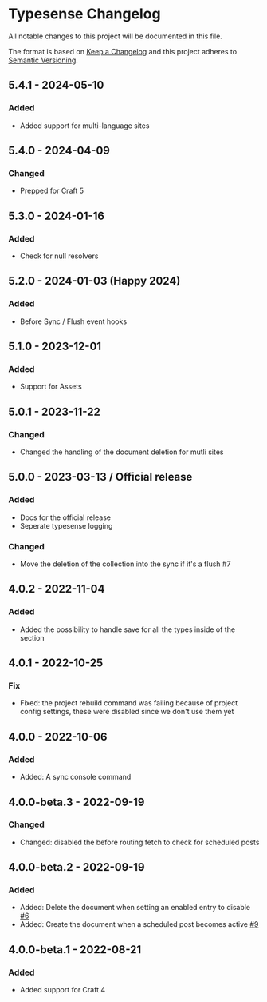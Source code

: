 # Typesense Changelog

All notable changes to this project will be documented in this file.

The format is based on [Keep a Changelog](http://keepachangelog.com/) and this project adheres to [Semantic Versioning](http://semver.org/).

## 5.4.1 - 2024-05-10

### Added
- Added support for multi-language sites

## 5.4.0 - 2024-04-09

### Changed
- Prepped for Craft 5

## 5.3.0 - 2024-01-16

### Added
-   Check for null resolvers

## 5.2.0 - 2024-01-03 (Happy 2024)

### Added
-   Before Sync / Flush event hooks

## 5.1.0 - 2023-12-01

### Added
-   Support for Assets

## 5.0.1 - 2023-11-22

### Changed
-   Changed the handling of the document deletion for mutli sites

## 5.0.0 - 2023-03-13 / Official release

### Added
-   Docs for the official release
-   Seperate typesense logging

### Changed
-   Move the deletion of the collection into the sync if it's a flush #7

## 4.0.2 - 2022-11-04

### Added
-   Added the possibility to handle save for all the types inside of the section

## 4.0.1 - 2022-10-25

### Fix
-   Fixed: the project rebuild command was failing because of project config settings, these were disabled since we don't use them yet

## 4.0.0 - 2022-10-06

### Added
-   Added: A sync console command

## 4.0.0-beta.3 - 2022-09-19

### Changed
-   Changed: disabled the before routing fetch to check for scheduled posts

## 4.0.0-beta.2 - 2022-09-19

### Added
-   Added: Delete the document when setting an enabled entry to disable [#6](https://github.com/percipioglobal/craft-typesense/issues/6)
-   Added: Create the document when a scheduled post becomes active [#9](https://github.com/percipioglobal/craft-typesense/issues/9)

## 4.0.0-beta.1 - 2022-08-21

### Added
-   Added support for Craft 4
